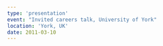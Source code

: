 ```yaml
---
type: 'presentation'
event: "Invited careers talk, University of York"
location: 'York, UK'
date: 2011-03-10
---
```

